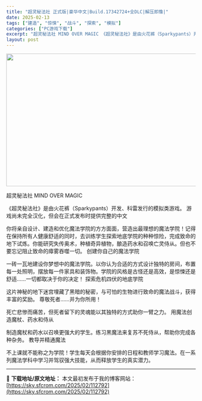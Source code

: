 ```yaml
---
title: "超灵秘法社 正式版|豪华中文|Build.17342724+全DLC|解压即撸|"
date: 2025-02-13
tags: ["建造", "惊悚", "战斗", "探索", "模拟"]
categories: ["PC游戏下载"]
excerpt: "超灵秘法社 MIND OVER MAGIC 《超灵秘法社》是由火花裤（Sparkypants）开发、科雷发行的模拟类游戏。 游戏尚未完全汉化，但会在正式发布时提供完整的中文 你将亲自设计、建造和优化魔法学院的方方面面，营造出最理想的魔法学院！记得在保持所有人健康舒适的同时，去训练学生探索地底学院的种&hellip;"
layout: post
---
```


<img class="aligncenter size-full wp-image-112775" src="https://sky.sfcrom.com/wp-content/uploads/2025/02/2025021302534875.webp" alt="" width="616" height="353" />

超灵秘法社 MIND OVER MAGIC

《超灵秘法社》是由火花裤（Sparkypants）开发、科雷发行的模拟类游戏。
游戏尚未完全汉化，但会在正式发布时提供完整的中文

你将亲自设计、建造和优化魔法学院的方方面面，营造出最理想的魔法学院！记得在保持所有人健康舒适的同时，去训练学生探索地底学院的种种惊险，完成致命的地下试炼。你能研究失传奥术，种植奇异植物，酿造药水和召唤亡灵侍从。但也不要忘记阻止致命的瘴雾吞噬一切。
创建你自己的魔法学院

一砖一瓦地建设你梦想中的魔法学院。以你认为合适的方式设计独特的房间，布置每一处照明，摆放每一件家具和装饰物。学院的风格是古怪还是高效，是惊悚还是舒适……一切都取决于你的决定！
探索危机四伏的地底学院

这片神秘的地下迷宫埋藏了黑暗的秘密，与可怕的生物进行致命的魔法战斗，获得丰富的奖励。
尊敬死者……并为你所用！

死亡悲惨而痛苦，但死者留下的灵魂能以其独特的方式助你一臂之力。
用魔法创造魔杖、药水和侍从

制造魔杖和药水以召唤更强大的学生。练习黑魔法来复苏不死侍从，帮助你完成各种杂务。
教导并精通魔法

不上课就不能称之为学院！学生每天会根据你安排的日程和教师学习魔法。在一系列魔法学科中学习并驾驭强大技能，从而释放学生的真实潜力。

---
📖 **下载地址/原文地址：** 本文最初发布于我的博客网站：[https://sky.sfcrom.com/2025/02/112792](https://sky.sfcrom.com/2025/02/112792)

